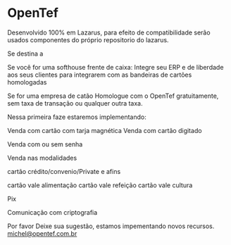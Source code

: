 ﻿# OpenTef
Desenvolvido 100% em Lazarus, para efeito de compatibilidade serão usados componentes do próprio repositorio do lazarus.

Se destina a
  
  Se você for uma softhouse frente de caixa:
  Integre seu ERP e de liberdade aos seus clientes para integrarem com as bandeiras de cartões homologadas 
  
  Se for uma empresa de catão 
  Homologue com o OpenTef gratuitamente, sem taxa de transação ou qualquer outra taxa.

Nessa primeira faze estaremos implementando:

Venda com cartão com tarja magnética
Venda com cartão digitado

Venda com ou sem senha

Venda nas modalidades 

cartão crédito/convenio/Private e afins

cartão vale alimentação
cartão vale refeição
cartão vale cultura

Pix 

Comunicação com criptografia 

Por favor 
Deixe sua sugestão, estamos impementando novos recursos.
michel@opentef.com.br





